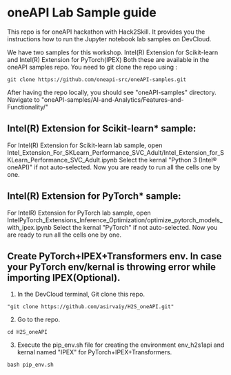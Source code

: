 # oneAPI Lab Sample guide
This repo is for oneAPI hackathon with Hack2Skill. It provides you the instructions how to run the Jupyter notebook lab samples on DevCloud.

We have two samples for this workshop. Intel(R) Extension for Scikit-learn and Intel(R) Extension for PyTorch(IPEX)
Both these are available in the oneAPI samples repo. You need to git clone the repo using :
```
git clone https://github.com/oneapi-src/oneAPI-samples.git
```
After having the repo locally, you should see "oneAPI-samples" directory. Navigate to "oneAPI-samples/AI-and-Analytics/Features-and-Functionality/"

## Intel(R) Extension for Scikit-learn* sample:

 For Intel(R) Extension for Scikit-learn lab sample, open Intel_Extension_For_SKLearn_Performance_SVC_Adult/Intel_Extension_for_SKLearn_Performance_SVC_Adult.ipynb
 Select the kernal "Python 3 (Intel® oneAPI)" if not auto-selected. Now you are ready to run all the cells one by one.
 
 ## Intel(R) Extension for PyTorch* sample:

 For IntelR) Extension for PyTorch lab sample, open IntelPyTorch_Extensions_Inference_Optimization/optimize_pytorch_models_with_ipex.ipynb
 Select the kernal "PyTorch" if not auto-selected. Now you are ready to run all the cells one by one.
 

## Create PyTorch+IPEX+Transformers env. In case your PyTorch env/kernal is throwing error while importing IPEX(Optional).

1. In the DevCloud terminal, Git clone this repo. 
```
"git clone https://github.com/asirvaiy/H2S_oneAPI.git"
```
2. Go to the repo. 
```
cd H2S_oneAPI
```
3. Execute the pip_env.sh file for creating the environment env_h2s1api and kernal named "IPEX" for PyTorch+IPEX+Transformers. 
```
bash pip_env.sh
```






 
